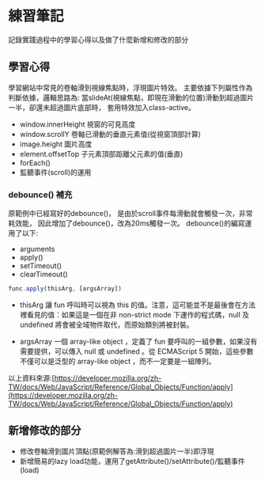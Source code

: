 

# 練習筆記

記錄實踐過程中的學習心得以及做了什麼新增和修改的部分  



## 學習心得

學習網站中常見的卷軸滑到視線焦點時，浮現圖片特效。
主要依據下列屬性作為判斷依據，邏輯思路為:
當slideAt(視線焦點，即現在滑動的位置)滑動到超過圖片一半，卻還未超過圖片底部時，
套用特效加入class-active。

* window.innerHeight 視窗的可見高度
* window.scrollY 卷軸已滑動的垂直元素值(從視窗頂部計算)
* image.height 圖片高度
* element.offsetTop 子元素頂部距離父元素的值(垂直)
* forEach()
* 監聽事件(scroll)的運用


### debounce() 補充

原範例中已經寫好的debounce()，
是由於scroll事件每滑動就會觸發一次，非常耗效能，
因此增加了debounce()，改為20ms觸發一次。
debounce()的編寫運用了以下:

* arguments
* apply()
* setTimeout()
* clearTimeout()

```js
func.apply(thisArg, [argsArray])
```

* thisArg
讓 fun 呼叫時可以視為 this  的值。注意，這可能並不是最後會在方法裡看見的值：如果這是一個在非 non-strict mode 下運作的程式碼，null 及 undefined 將會被全域物件取代，而原始類別將被封裝。
 
* argsArray
一個 array-like object ，定義了 fun 要呼叫的一組參數，如果沒有需要提供，可以傳入 null 或 undefined 。從 ECMAScript 5 開始，這些參數不僅可以是泛型的 array-like object ，而不一定要是一組陣列。

以上資料來源:[https://developer.mozilla.org/zh-TW/docs/Web/JavaScript/Reference/Global_Objects/Function/apply](https://developer.mozilla.org/zh-TW/docs/Web/JavaScript/Reference/Global_Objects/Function/apply)


 
## 新增修改的部分

* 修改卷軸滑到圖片頂點(原範例解答為:滑到超過圖片一半)即浮現
* 新增簡易的lazy load功能，運用了getAttribute()/setAttribute()/監聽事件(load)



